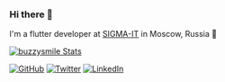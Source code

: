 ### Hi there 👋

I'm a flutter developer at [SIGMA-IT](https://sigma-it.ru) in Moscow, Russia 🌆

[![buzzysmile Stats](https://github-readme-stats.vercel.app/api?username=buzzysmile&count_private=true&theme=tokyonight&show_icons=true&include_all_commits=true)](https://github.com/buzzysmile)

<!--
**buzzySmile/buzzysmile** is a ✨ _special_ ✨ repository because its `README.md` (this file) appears on your GitHub profile.

Here are some ideas to get you started:

- 🔭 I’m currently working on ...
- 🌱 I’m currently learning ...
- 👯 I’m looking to collaborate on ...
- 🤔 I’m looking for help with ...
- 💬 Ask me about ...
- 📫 How to reach me: ...
- 😄 Pronouns: ...
- ⚡ Fun fact: ...
-->

<p align="left">
	<a href="https://github.com/buzzysmile"><img src="https://img.shields.io/github/followers/buzzysmile.svg?label=GitHub&style=social" alt="GitHub"></a>
	<a href="https://twitter.com/buzzysmile"><img src="https://img.shields.io/twitter/follow/buzzysmile?label=Twitter&style=social" alt="Twitter"></a>
	<a href="https://www.linkedin.com/in/alexvmakarov/?lipi=urn%3Ali%3Apage%3Ad_flagship3_feed%3ByqfOK2USRa%2BsDmHqaAHR2w%3D%3D"><img src="https://img.shields.io/badge/LinkedIn--_.svg?style=social&logo=linkedin" alt="LinkedIn"></a>
</p>
